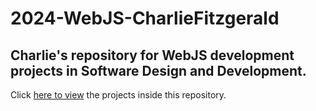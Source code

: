 # 2024-WebJS-CharlieFitzgerald

## Charlie's repository for WebJS development projects in Software Design and Development.
Click [here to view](https://tempehs.github.io/2024-WebJS-CharlieFitzgerald/) the projects inside this repository.
